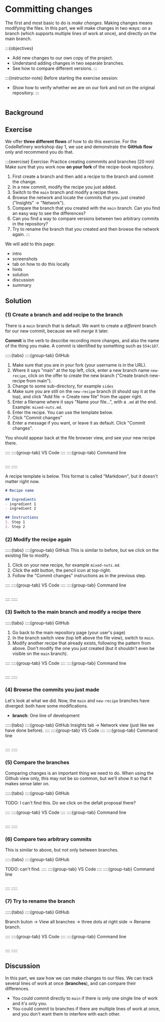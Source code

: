 # Committing changes

The first and most basic to do is *make changes*.  Making changes
means modifying the files.  In this part, we will make changes in two
ways: on a branch (which supports multiple lines of work at once), and
directly on the main branch.

:::{objectives}
* Add new changes to our own copy of the project.
* Understand adding changes in two separate branches.
* See how to compare different versions.
:::


:::{instructor-note}
Before starting the exercise session:
- Show how to verify whether we are on our fork and not on the original repository.
:::

```{highlight} console
```


## Background



## Exercise

We offer **three different flows** of how to do this exercise.  For
the CodeRefinery workshop day 1, we use and demonstrate the **GitHub
flow** only and recommend you do that.


:::{exercise} Exercise: Practice creating commmits and branches (20 min)
Make sure that you work now **on your fork** of the recipe-book repository.

1. First create a branch and then add a recipe to the branch and commit the change.
1. In a new commit, modify the recipe you just added.
1. Switch to the `main` branch and modify a recipe there.
1. Browse the network and locate the commits that you just created ("Insights" -> "Network").
1. Compare the branch that you created with the `main` branch. Can you find an easy way to see the differences?
1. Can you find a way to compare versions between two arbitrary commits in the repository?
1. Try to rename the branch that you created and then browse the network again.
:::

We will add to this page:
- intro
- screenshots
- tab on how to do this locally
- hints
- solution
- discussion
- summary


## Solution

### (1) Create a branch and add recipe to the branch

There is a `main` branch that is default.  We want to create a
*different* branch for our new commit, because we will *merge* it
later.

**Commit** is the verb to describe recording more changes, and also
the name of the thing you make.  A commit is identified by something
such as `554c187`.

:::::{tabs}
::::{group-tab} GitHub
1. Make sure that you are in your fork (your username is in the URL).
1. Where it says "main" at the top left, click, enter a new branch
   name `new-recipe`, click on the offer to create the new branch
   ("Create branch new-recipe from main").
1. Change to some sub-directory, for example `sides`
1. Make sure you are still on the `new-recipe` branch (it should say
   it at the top), and click "Add file → Create new file" from the
   upper right.
1. Enter a filename where it says "Name your file...", with a `.md` at
   the end.  Example: `mixed-nuts.md`.
1. Enter the recipe.  You can use the template below.
1. Click "Commit changes"
1. Enter a message if you want, or leave it as default.  Click "Commit
   changes".

You should appear back at the file browser view, and see your new
recipe there.

::::
::::{group-tab} VS Code
::::
::::{group-tab} Command line
```
```
::::
:::::

A recipe template is below.  This format is called "Markdown", but it
doesn't matter right now.
```markdown
# Recipe name

## Ingredients
- ingredient 1
- ingredient 2

## Instructions
1. Step 1
2. Step 2
```



### (2) Modify the recipe again

:::::{tabs}
::::{group-tab} GitHub
This is similar to before, but we click on the existing file to
modify.

1. Click on your new recipe, for example `mixed-nuts.md`.
2. Click the edit button, the pencil icon at top-right.
3. Follow the "Commit changes" instructions as in the previous step.

::::
::::{group-tab} VS Code
::::
::::{group-tab} Command line
```
```
::::
:::::

### (3) Switch to the main branch and modify a recipe there

:::::{tabs}
::::{group-tab} GitHub
1. Go back to the main repository page (your user's page)
1. In the branch switch view (top left above the file view), switch to
   `main`.
1. Modify another recipe that already exists, following the pattern
from above.  Don't modify the one you just created (but it shouldn't
even be visible on the `main` branch).

::::
::::{group-tab} VS Code
::::
::::{group-tab} Command line
```
```
::::
:::::

### (4) Browse the commits you just made

Let's look at what we did.  Now, the `main` and `new-recipe` branches
have diverged: both have some modifications.

* **branch**: One line of development

:::::{tabs}
::::{group-tab} GitHub
Insights tab → Network view (just like we have done before).
::::
::::{group-tab} VS Code
::::
::::{group-tab} Command line
```
```
::::
:::::

### (5) Compare the branches

Comparing changes is an important thing we need to do.  When using the
Github view only, this may not be so common, but we'll show it so that
it makes sense later on.

:::::{tabs}
::::{group-tab} GitHub

TODO: I can't find this.  Do we click on the defalt proposal there?

::::
::::{group-tab} VS Code
::::
::::{group-tab} Command line
```
```
::::
:::::

### (6) Compare two arbitrary commits

This is similar to above, but not only between branches.

:::::{tabs}
::::{group-tab} GitHub

TODO: can't find.
::::
::::{group-tab} VS Code
::::
::::{group-tab} Command line
```
```
::::
:::::

### (7) Try to rename the branch

:::::{tabs}
::::{group-tab} GitHub

Branch buton → View all branches → three dots at right side → Rename branch.

::::
::::{group-tab} VS Code
::::
::::{group-tab} Command line
```
```
::::
:::::


## Discussion

In this part, we saw how we can make changes to our files.  We can
track several lines of work at once (**branches**), and can compare
their differences.

* You could commit directly to `main` if there is only one single line
  of work and it's only you.
* You could commit to branches if there are multiple lines of work at
  once, and you don't want them to interfere with each other.
